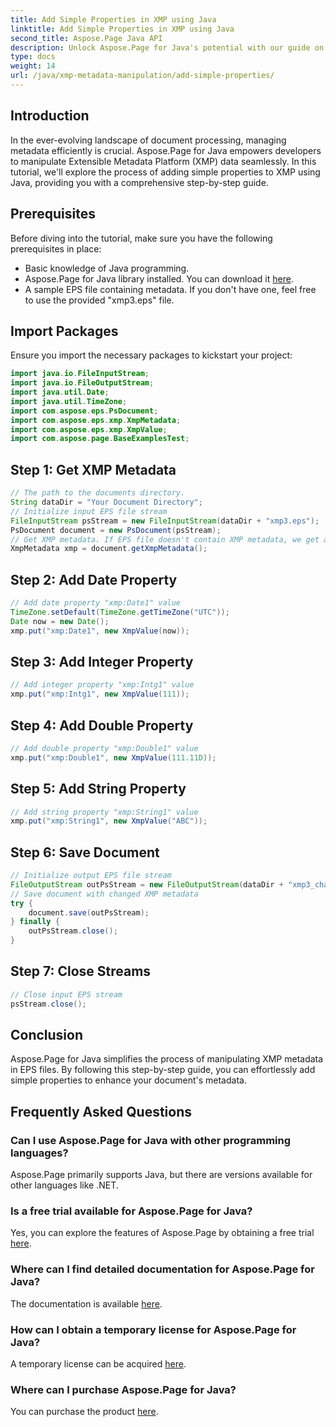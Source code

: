 ```yaml
---
title: Add Simple Properties in XMP using Java
linktitle: Add Simple Properties in XMP using Java
second_title: Aspose.Page Java API
description: Unlock Aspose.Page for Java's potential with our guide on adding properties to XMP metadata in EPS files. Elevate document processing effortlessly!
type: docs
weight: 14
url: /java/xmp-metadata-manipulation/add-simple-properties/
---
```

## Introduction
In the ever-evolving landscape of document processing, managing metadata efficiently is crucial. Aspose.Page for Java empowers developers to manipulate Extensible Metadata Platform (XMP) data seamlessly. In this tutorial, we'll explore the process of adding simple properties to XMP using Java, providing you with a comprehensive step-by-step guide.
## Prerequisites
Before diving into the tutorial, make sure you have the following prerequisites in place:
- Basic knowledge of Java programming.
- Aspose.Page for Java library installed. You can download it [here](https://releases.aspose.com/page/java/).
- A sample EPS file containing metadata. If you don't have one, feel free to use the provided "xmp3.eps" file.
## Import Packages
Ensure you import the necessary packages to kickstart your project:
```java
import java.io.FileInputStream;
import java.io.FileOutputStream;
import java.util.Date;
import java.util.TimeZone;
import com.aspose.eps.PsDocument;
import com.aspose.eps.xmp.XmpMetadata;
import com.aspose.eps.xmp.XmpValue;
import com.aspose.page.BaseExamplesTest;
```
## Step 1: Get XMP Metadata
```java
// The path to the documents directory.
String dataDir = "Your Document Directory";
// Initialize input EPS file stream
FileInputStream psStream = new FileInputStream(dataDir + "xmp3.eps");
PsDocument document = new PsDocument(psStream);
// Get XMP metadata. If EPS file doesn't contain XMP metadata, we get a new one filled with values from PS metadata comments (%%Creator, %%CreateDate, %%Title, etc.)
XmpMetadata xmp = document.getXmpMetadata();
```
## Step 2: Add Date Property
```java
// Add date property "xmp:Date1" value
TimeZone.setDefault(TimeZone.getTimeZone("UTC"));
Date now = new Date();
xmp.put("xmp:Date1", new XmpValue(now));
```
## Step 3: Add Integer Property
```java
// Add integer property "xmp:Intg1" value
xmp.put("xmp:Intg1", new XmpValue(111));
```
## Step 4: Add Double Property
```java
// Add double property "xmp:Double1" value
xmp.put("xmp:Double1", new XmpValue(111.11D));
```
## Step 5: Add String Property
```java
// Add string property "xmp:String1" value
xmp.put("xmp:String1", new XmpValue("ABC"));
```
## Step 6: Save Document
```java
// Initialize output EPS file stream
FileOutputStream outPsStream = new FileOutputStream(dataDir + "xmp3_changed.eps");
// Save document with changed XMP metadata
try {
    document.save(outPsStream);
} finally {
    outPsStream.close();
}
```
## Step 7: Close Streams
```java
// Close input EPS stream
psStream.close();
```
## Conclusion
Aspose.Page for Java simplifies the process of manipulating XMP metadata in EPS files. By following this step-by-step guide, you can effortlessly add simple properties to enhance your document's metadata.
## Frequently Asked Questions
### Can I use Aspose.Page for Java with other programming languages?
Aspose.Page primarily supports Java, but there are versions available for other languages like .NET.
### Is a free trial available for Aspose.Page for Java?
Yes, you can explore the features of Aspose.Page by obtaining a free trial [here](https://releases.aspose.com/).
### Where can I find detailed documentation for Aspose.Page for Java?
The documentation is available [here](https://reference.aspose.com/page/java/).
### How can I obtain a temporary license for Aspose.Page for Java?
A temporary license can be acquired [here](https://purchase.aspose.com/temporary-license/).
### Where can I purchase Aspose.Page for Java?
You can purchase the product [here](https://purchase.aspose.com/buy).
